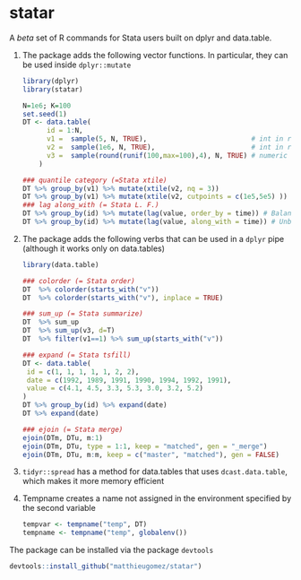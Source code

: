 statar
======

A *beta* set of R commands for Stata users built on dplyr and data.table. 

1. The package adds the following vector functions. In particular, they can be used inside `dplyr::mutate`

	````R
	library(dplyr)
	library(statar)
	
	N=1e6; K=100
    set.seed(1)
    DT <- data.table(
		  id = 1:N,
		  v1 =  sample(5, N, TRUE),                          # int in range [1,5]
		  v2 =  sample(1e6, N, TRUE),                        # int in range [1,1e6]
		  v3 =  sample(round(runif(100,max=100),4), N, TRUE) # numeric e.g. 23.5749
		)

	### quantile category (=Stata xtile)
	DT %>% group_by(v1) %>% mutate(xtile(v2, nq = 3))
	DT %>% group_by(v1) %>% mutate(xtile(v2, cutpoints = c(1e5,5e5) ))
	### lag along_with (= Stata L. F.)
	DT %>% group_by(id) %>% mutate(lag(value, order_by = time)) # Balanced dataset
	DT %>% group_by(id) %>% mutate(lag(value, along_with = time)) # Unbalanced dataset
	````


2. The package adds the following verbs that can be used in a `dplyr` pipe (although it works only on data.tables)

	````R
	library(data.table)
	
	### colorder (= Stata order)
	DT  %>% colorder(starts_with("v"))
	DT  %>% colorder(starts_with("v"), inplace = TRUE)
	
	### sum_up (= Stata summarize)
	DT  %>% sum_up
	DT  %>% sum_up(v3, d=T)
	DT  %>% filter(v1==1) %>% sum_up(starts_with("v"))
	
	### expand (= Stata tsfill)
	DT <- data.table(
	 id = c(1, 1, 1, 1, 1, 2, 2),
	 date = c(1992, 1989, 1991, 1990, 1994, 1992, 1991),
	 value = c(4.1, 4.5, 3.3, 5.3, 3.0, 3.2, 5.2)
	)
	DT %>% group_by(id) %>% expand(date)
	DT %>% expand(date)

	### ejoin (= Stata merge)
	ejoin(DTm, DTu, m:1)
	ejoin(DTm, DTu, type = 1:1, keep = "matched", gen = "_merge")
	ejoin(DTm, DTu, m:m, keep = c("master", "matched"), gen = FALSE)
	````

3. `tidyr::spread` has a method for data.tables that uses  `dcast.data.table`, which makes it more memory efficient

4. Tempname creates a name not assigned in the environment specified by the second variable

	````R
	tempvar <- tempname("temp", DT)
	tempname <- tempname("temp", globalenv())
	````

The package can be installed via the package `devtools`

````R
devtools::install_github("matthieugomez/statar")
````

